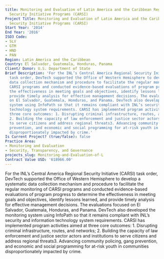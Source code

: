 ```yaml
---
title: Monitoring and Evaluation of Latin America and the Caribbean Regional
  Security Initiative Programs (CARSI)
Project Title: Monitoring and Evaluation of Latin America and the Caribbean Regional
  Security Initiative Programs (CARSI)
Start Year: '2014'
End Year: '2016'
ISO3 Code:
- SLV
- GTM
- HND
- PAN
Region: Latin America and the Caribbean
Country: El Salvador, Guatemala, Honduras, Panama
Client/ Donor: U.S. Department of State
Brief Description: 'For the INL’s Central America Regional Security Initiative (CARSI)
  task order, DevTech supported the Office of Western Hemisphere to develop a systematic
  data collection mechanism and procedure to facilitate the regular monitoring of
  CARSI programs and conducted evidence-based evaluations of program progress to determine
  the effectiveness in meeting goals and objectives, identify lessons learned, and
  provide timely analysis for effective management decisions. The evaluations focused
  on El Salvador, Guatemala, Honduras, and Panama. DevTech also developed the monitoring
  system using InfoPath so that it remains compliant with INL’s security and information
  technology system requirements. CARSI has implemented program activities aimed at
  three core outcomes: 1. Disrupting criminal infrastructure, routes, and networks;
  2. Building the capacity of law enforcement and justice sector actors and institutions
  to serve citizens and address regional threats3. Advancing community policing, gang
  prevention, and economic and social programming for at-risk youth in communities
  disproportionately impacted by crime.'
Is Current Project? (true/false): false
Practice Area:
- Monitoring and Evaluation
- Security, Transparency, and Governance
projects_slug: Monitoring-and-Evaluation-of-L
Contract Value USD: '618966.00'
---
```


For the INL’s Central America Regional Security Initiative (CARSI) task order, DevTech supported the Office of Western Hemisphere to develop a systematic data collection mechanism and procedure to facilitate the regular monitoring of CARSI programs and conducted evidence-based evaluations of program progress to determine the effectiveness in meeting goals and objectives, identify lessons learned, and provide timely analysis for effective management decisions. The evaluations focused on El Salvador, Guatemala, Honduras, and Panama. DevTech also developed the monitoring system using InfoPath so that it remains compliant with INL’s security and information technology system requirements. CARSI has implemented program activities aimed at three core outcomes: 1. Disrupting criminal infrastructure, routes, and networks; 2. Building the capacity of law enforcement and justice sector actors and institutions to serve citizens and address regional threats3. Advancing community policing, gang prevention, and economic and social programming for at-risk youth in communities disproportionately impacted by crime.